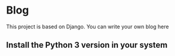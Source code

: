 # Blog
This project is based on Django. You can write your own blog here


## Install the Python 3 version in your system
